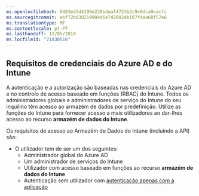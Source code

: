 ```yaml
---
ms.openlocfilehash: 8483ed3d4198e228bdaaf4723b2c9c0dca9cecfc
ms.sourcegitcommit: ebf72b038219904d6e7d20024b107f4aa68f57e6
ms.translationtype: MT
ms.contentlocale: pt-PT
ms.lasthandoff: 12/05/2019
ms.locfileid: "71830516"
---
```

<!-- This include is part of the Intune Data Warehouse documentation. -->

## <a name="azure-ad-and-intune-credential-requirements"></a>Requisitos de credenciais do Azure AD e do Intune

A autenticação e a autorização são baseadas nas credenciais do Azure AD e no controlo de acesso baseado em funções (RBAC) do Intune. Todos os administradores globais e administradores de serviço do Intune do seu inquilino têm acesso ao armazém de dados por predefinição. Utilize as funções do Intune para fornecer acesso a mais utilizadores ao dar-lhes acesso ao recurso **armazém de dados do Intune**.

Os requisitos de acesso ao Armazém de Dados do Intune (incluindo a API) são:

- O utilizador tem de ser um dos seguintes:
  - Administrador global do Azure AD
  - Um administrador de serviços do Intune
  - Utilizador com acesso baseado em funções ao recurso **armazém de dados do Intune**
  - Autenticação sem utilizador com [autenticação apenas com a aplicação](../developer/data-warehouse-app-only-auth.md) 
